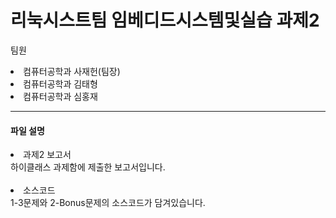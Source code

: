 # 리눅시스트팀 임베디드시스템및실습 과제2

팀원<br>
<li>컴퓨터공학과 사재헌(팀장)</li>
<li>컴퓨터공학과 김태형</li>
<li>컴퓨터공학과 심홍재</li>

<hr>

<h4>파일 설명</h4>
<li>과제2 보고서</li>
하이클래스 과제함에 제출한 보고서입니다. <br><br>

<li>소스코드</li>
1-3문제와 2-Bonus문제의 소스코드가 담겨있습니다.<br>
